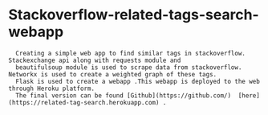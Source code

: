 # Stackoverflow-related-tags-search-webapp
      Creating a simple web app to find similar tags in stackoverflow. Stackexchange api along with requests module and 
      beautifulsoup module is used to scrape data from stackoverflow. Networkx is used to create a weighted graph of these tags.
      Flask is used to create a webapp .This webapp is deployed to the web through Heroku platform. 
      The final version can be found [Github](https://github.com/)  [here](https://related-tag-search.herokuapp.com) .
